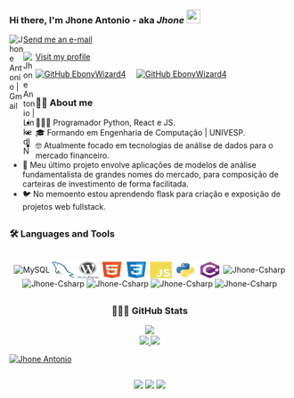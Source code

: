 ### Hi there, I'm Jhone Antonio - aka _Jhone_ <img src="https://media.giphy.com/media/hvRJCLFzcasrR4ia7z/giphy.gif" width="25px" height="25px">

<a href="Jhone:dev.antonio.jhone@gmail.com">
  <img align="left" alt="Jhone Antonio | Gmail" width="25px" src="https://upload.wikimedia.org/wikipedia/commons/7/7e/Gmail_icon_%282020%29.svg" />
  <p>Send me an e-mail</p>
</a>

<a href="https://www.linkedin.com/in/antoniojhone/">
  <img align="left" alt="Jhone Antonio | LinkedIN" width="22px" src="https://upload.wikimedia.org/wikipedia/commons/8/81/LinkedIn_icon.svg" />
  <p>Visit my profile</p>

</a>

[![GitHub EbonyWizard4](https://img.shields.io/github/followers/EbonyWizard4?label=follow&style=social)](https://github.com/EbonyWizard4)
<sub>ㅤ</sub>
[![GitHub EbonyWizard4](https://komarev.com/ghpvc/?username=EbonyWizard4&label=Profile%20views&color=0eb45e&style=flat)](https://github.com/EbonyWizard4)
<sub>ㅤ</sub>

##

### 🧔🏻 About me

- 👨🏻‍💻 Programador Python, React e JS.
- 🎓 Formando em Engenharia de Computação | UNIVESP.
- 🤓 Atualmente focado em tecnologias de análise de dados para o mercado financeiro.
- 🔭 Meu último projeto envolve aplicações de modelos de análise fundamentalista de grandes nomes do mercado, para composição de carteiras de investimento de forma facilitada.
- 🐦 No memoento estou aprendendo flask para criação e exposição de projetos web fullstack.

##

### 🛠 Languages and Tools

<div style="display: inline_block" align="center"><br>
  
  <img align="center" alt="MySQL" height="30" width="40" src="https://cdn.jsdelivr.net/gh/devicons/devicon@latest/icons/azuresqldatabase/azuresqldatabase-original.svg" />
  <img align="center" alt="MySQL" height="30" width="40" src="https://raw.githubusercontent.com/devicons/devicon/master/icons/mysql/mysql-original.svg">
  <img align="center" alt="Jhone-WordPress" height="30" width="40" src="https://raw.githubusercontent.com/devicons/devicon/master/icons/wordpress/wordpress-original.svg">
  <img align="center" alt="Jhone-HTML" height="30" width="40" src="https://raw.githubusercontent.com/devicons/devicon/master/icons/html5/html5-original.svg">
  <img align="center" alt="Jhone-CSS" height="30" width="40" src="https://raw.githubusercontent.com/devicons/devicon/master/icons/css3/css3-original.svg">
  <img align="center" alt="Jhone-Js" height="30" width="40" src="https://raw.githubusercontent.com/devicons/devicon/master/icons/javascript/javascript-plain.svg">
  <img align="center" alt="Jhone-Python" height="30" width="40" src="https://raw.githubusercontent.com/devicons/devicon/master/icons/python/python-original.svg">
  <img align="center" alt="Jhone-Csharp" height="30" width="40" src="https://raw.githubusercontent.com/devicons/devicon/master/icons/csharp/csharp-original.svg">
  <img align="center" alt="Jhone-Csharp" height="30" width="40" src="https://cdn.jsdelivr.net/gh/devicons/devicon@latest/icons/canva/canva-original.svg" />
  <img align="center" alt="Jhone-Csharp" height="30" width="40" src="https://cdn.jsdelivr.net/gh/devicons/devicon@latest/icons/gimp/gimp-original-wordmark.svg" />
  <img align="center" alt="Jhone-Csharp" height="30" width="40" src="https://cdn.jsdelivr.net/gh/devicons/devicon@latest/icons/linux/linux-original.svg" />
  <img align="center" alt="Jhone-Csharp" height="30" width="40" src="https://cdn.jsdelivr.net/gh/devicons/devicon@latest/icons/react/react-original-wordmark.svg" />
  <img align="center" alt="Jhone-Csharp" height="40" width="60" src="https://www.vectorlogo.zone/logos/google_drive/google_drive-ar21.svg"/>
  
##

### 👨🏻‍💻 GitHub Stats
<div align="center">
  <a href="https://github.com/ebonyWizard4/">
  <img src="https://github-readme-streak-stats.herokuapp.com?user=EbonyWizard4&theme=dracula" width="400"></br>
  <img height="180em" src="https://github-readme-stats.vercel.app/api?username=EbonyWizard4&show_icons=true&theme=dracula&include_all_commits=true&count_private=true"/>
  <img height="180em" src="https://github-readme-stats.vercel.app/api/top-langs/?username=EbonyWizard4&layout=compact&langs_count=7&theme=dracula"/>
</div>

<p align="left"> <a href="https://github.com/ryo-ma/github-profile-trophy"><img src="https://github-profile-trophy.vercel.app/?username=ebonywizard4&theme=juicyfresh&row=2&no-bg=true&margin-w=10" width="830" height="180em" alt="Jhone Antonio" /></a> </p>

  
  ##
 
<div align="center"> 
 	 <a href="https://discord.gg/EbonyWizard4#7408" target="_blank"><img src="https://img.shields.io/badge/Discord-7289DA?style=for-the-badge&logo=discord&logoColor=white" target="_blank"></a> 
  <a href = "mailto:dev.antonio.jhone@gmail.com"><img src="https://img.shields.io/badge/-Gmail-%23333?style=for-the-badge&logo=gmail&logoColor=white" target="_blank"></a>
  <a href="https://www.linkedin.com/in/jhone-antonio-dos-santos-792620116" target="_blank"><img src="https://img.shields.io/badge/-LinkedIn-%230077B5?style=for-the-badge&logo=linkedin&logoColor=white" target="_blank"></a> 
 
</div> 

<!--
**EbonyWizard4/EbonyWizard4** is a ✨ _special_ ✨ repository because its `README.md` (this file) appears on your GitHub profile.

Here are some ideas to get you started:

- 🔭 I’m currently working on ...
- 🌱 I’m currently learning ...
- 👯 I’m looking to collaborate on ...
- 🤔 I’m looking for help with ...
- 💬 Ask me about ...
- 📫 How to reach me: ...
- 😄 Pronouns: ...
- ⚡ Fun fact: ...
-->
